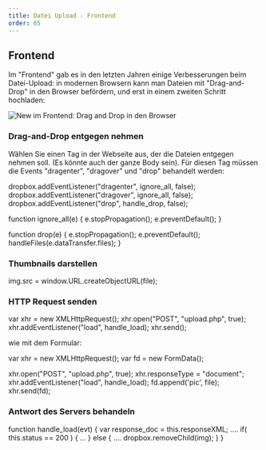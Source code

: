 ```yaml
---
title: Datei Upload - Frontend
order: 65
---
```


## Frontend

Im "Frontend" gab es in den letzten Jahren einige Verbesserungen beim
Datei-Upload: in modernen Browsern kann man Dateien mit
"Drag-and-Drop" in den Browser befördern, und erst in einem
zweiten Schritt hochladen:

![New im Frontend: Drag and Drop in den Browser](/images/drag-and-drop-upload.png)


### Drag-and-Drop entgegen nehmen

Wählen Sie einen Tag in der Webseite aus, der die Dateien entgegen nehmen
soll. (Es könnte auch der ganze Body sein).   Für diesen Tag müssen
die Events "dragenter", "dragover" und "drop" behandelt werden:

<javascript>
dropbox.addEventListener("dragenter", ignore_all, false);
dropbox.addEventListener("dragover", ignore_all, false);
dropbox.addEventListener("drop", handle_drop, false);

function ignore_all(e) {
    e.stopPropagation();
    e.preventDefault();
}

function drop(e) {
    e.stopPropagation();
    e.preventDefault();
    handleFiles(e.dataTransfer.files);
}
</javascript>

### Thumbnails darstellen

<javascript>
img.src = window.URL.createObjectURL(file);
</javascript>

### HTTP Request senden


<javascript>
var xhr = new XMLHttpRequest();
xhr.open("POST", "upload.php", true);
xhr.addEventListener("load", handle_load);
xhr.send();
</javascript>

wie mit dem Formular:

<javascript>
var xhr = new XMLHttpRequest();
var fd = new FormData();

xhr.open("POST", "upload.php", true);
xhr.responseType = "document";
xhr.addEventListener("load", handle_load);
fd.append('pic', file);
xhr.send(fd);
</javascript>

### Antwort des Servers behandeln

<javascript>
function handle_load(evt) {
    var response_doc = this.responseXML;
    ....
    if( this.status == 200 ) {
        ...
    } else {
        ....
        dropbox.removeChild(img);
    }
}
</javascript>



